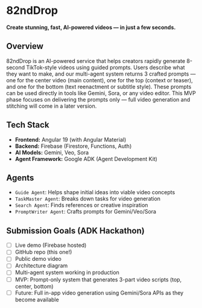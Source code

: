 # 82ndDrop

**Create stunning, fast, AI-powered videos — in just a few seconds.**

## Overview

82ndDrop is an AI-powered service that helps creators rapidly generate 8-second TikTok-style videos using guided prompts. Users describe what they want to make, and our multi-agent system returns 3 crafted prompts — one for the center video (main content), one for the top (context or teaser), and one for the bottom (text reenactment or subtitle style). These prompts can be used directly in tools like Gemini, Sora, or any video editor. This MVP phase focuses on delivering the prompts only — full video generation and stitching will come in a later version.

## Tech Stack

- **Frontend:** Angular 19 (with Angular Material)
- **Backend:** Firebase (Firestore, Functions, Auth)
- **AI Models:** Gemini, Veo, Sora
- **Agent Framework:** Google ADK (Agent Development Kit)

## Agents

- `Guide Agent`: Helps shape initial ideas into viable video concepts
- `TaskMaster Agent`: Breaks down tasks for video generation
- `Search Agent`: Finds references or creative inspiration
- `PromptWriter Agent`: Crafts prompts for Gemini/Veo/Sora

## Submission Goals (ADK Hackathon)

- [ ] Live demo (Firebase hosted)
- [ ] GitHub repo (this one!)
- [ ] Public demo video
- [ ] Architecture diagram
- [ ] Multi-agent system working in production
- [ ] MVP: Prompt-only system that generates 3-part video scripts (top, center, bottom)
- [ ] Future: Full in-app video generation using Gemini/Sora APIs as they become available
